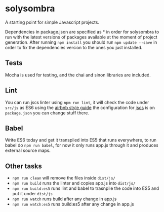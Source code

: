 # solysombra
A starting point for simple Javascript projects.

Dependencies in package.json are specified as * in order for solysombra
to run with the latest versions of packages available at the moment of
project generation. After running `npm install` you should run `npm update
--save` in order to fix the dependencies version to the ones you just
installed.


## Tests  
Mocha is used for testing, and the chai and sinon libraries are included.

## Lint  
You can run jscs linter using `npm run lint`, it will check the code under
`src/js` as ES6 using the [airbnb style guide](https://github.com/airbnb/javascript)
the configuration for [jscs](http://jscs.info/) is on `package.json` you can
change stuff there.

## Babel  
Write ES6 today and get it transpiled into ES5 that runs everywhere, to run babel do `npm run babel`, for now it only runs app.js through it and produces external source maps.  

## Other tasks  
- `npm run clean` will remove the files inside `dist/js/`
- `npm run build` runs the linter and copies app.js into `dist/js/`
- `npm run build:es5` runs lint and babel to trasnpile the code into ES5 and put it under `dist/js`
- `npm run watch` runs build after any change in app.js
- `npm run watch:es5` runs build:es5 after any change in app.js

